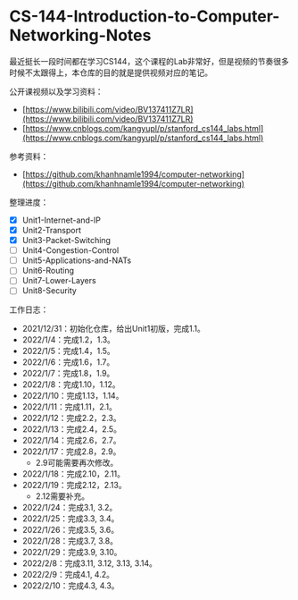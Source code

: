 # CS-144-Introduction-to-Computer-Networking-Notes
最近挺长一段时间都在学习CS144，这个课程的Lab非常好，但是视频的节奏很多时候不太跟得上，本仓库的目的就是提供视频对应的笔记。

公开课视频以及学习资料：

- [https://www.bilibili.com/video/BV137411Z7LR](https://www.bilibili.com/video/BV137411Z7LR)
- [https://www.cnblogs.com/kangyupl/p/stanford_cs144_labs.html](https://www.cnblogs.com/kangyupl/p/stanford_cs144_labs.html)

参考资料：

- [https://github.com/khanhnamle1994/computer-networking](https://github.com/khanhnamle1994/computer-networking)

整理进度：

- [x] Unit1-Internet-and-IP
- [x] Unit2-Transport
- [x] Unit3-Packet-Switching
- [ ] Unit4-Congestion-Control
- [ ] Unit5-Applications-and-NATs
- [ ] Unit6-Routing
- [ ] Unit7-Lower-Layers
- [ ] Unit8-Security

工作日志：

- 2021/12/31：初始化仓库，给出Unit1初版，完成1.1。
- 2022/1/4：完成1.2，1.3。
- 2022/1/5：完成1.4，1.5。
- 2022/1/6：完成1.6，1.7。
- 2022/1/7：完成1.8，1.9。
- 2022/1/8：完成1.10，1.12。
- 2022/1/10：完成1.13，1.14。
- 2022/1/11：完成1.11，2.1。
- 2022/1/12：完成2.2，2.3。
- 2022/1/13：完成2.4，2.5。
- 2022/1/14：完成2.6，2.7。
- 2022/1/17：完成2.8，2.9。
  - 2.9可能需要再次修改。
- 2022/1/18：完成2.10，2.11。
- 2022/1/19：完成2.12，2.13。
  - 2.12需要补充。
- 2022/1/24：完成3.1, 3.2。
- 2022/1/25：完成3.3, 3.4。
- 2022/1/26：完成3.5, 3.6。
- 2022/1/28：完成3.7, 3.8。
- 2022/1/29：完成3.9, 3.10。
- 2022/2/8：完成3.11, 3.12, 3.13, 3.14。
- 2022/2/9：完成4.1, 4.2。
- 2022/2/10：完成4.3, 4.3。

